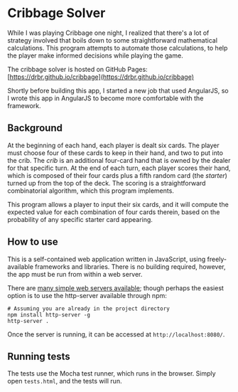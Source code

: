 # Cribbage Solver

While I was playing Cribbage one night, I realized that there's a lot of strategy involved that boils down to some straightforward mathematical calculations. This program attempts to automate those calculations, to help the player make informed decisions while playing the game.

The cribbage solver is hosted on GitHub Pages: [https://drbr.github.io/cribbage](https://drbr.github.io/cribbage)

Shortly before building this app, I started a new job that used AngularJS, so I wrote this app in AngularJS to become more comfortable with the framework.

## Background

At the beginning of each hand, each player is dealt six cards. The player must choose four of these cards to keep in their hand, and two to put into the crib. The *crib* is an additional four-card hand that is owned by the dealer for that specific turn. At the end of each turn, each player scores their hand, which is composed of their four cards plus a fifth random card (the *starter*) turned up from the top of the deck. The scoring is a straightforward combinatorial algorithm, which this program implements.

This program allows a player to input their six cards, and it will compute the expected value for each combination of four cards therein, based on the probability of any specific starter card appearing.

## How to use

This is a self-contained web application written in JavaScript, using freely-available frameworks and libraries. There is no building required, however, the app must be run from within a web server.

There are [many simple web servers available](https://github.com/mrdoob/three.js/wiki/How-to-run-things-locally); though perhaps the easiest option is to use the http-server available through npm:

    # Assuming you are already in the project directory
    npm install http-server -g
    http-server .
Once the server is running, it can be accessed at `http://localhost:8080/`.

## Running tests

The tests use the Mocha test runner, which runs in the browser. Simply open `tests.html`, and the tests will run.
